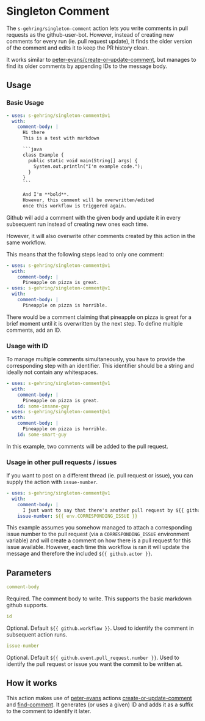# Singleton Comment

The `s-gehring/singleton-comment` action lets you write comments in pull requests as the github-user-bot. However,
instead of creating new comments for every run (ie. pull request update), it finds the older version of the comment and
edits it to keep the PR history clean.

It works similar to [peter-evans/create-or-update-comment](https://github.com/peter-evans/create-or-update-comment), but
manages to find its older comments by appending IDs to the message body.

## Usage

### Basic Usage

```yaml
- uses: s-gehring/singleton-comment@v1
  with:
    comment-body: |
      Hi there  
      This is a test with markdown 

      ```java
      class Example {
        public static void main(String[] args) {
          System.out.println("I'm example code.");
        }
      }
      ```

      And I'm **bold**.
      However, this comment will be overwritten/edited 
      once this workflow is triggered again.
```

Github will add a comment with the given body and update it in every subsequent run instead of creating new ones each
time.

However, it will also overwrite other comments created by this action in the same workflow.

This means that the following steps lead to only one comment:

```yaml
- uses: s-gehring/singleton-comment@v1
  with:
    comment-body: |
      Pineapple on pizza is great.
- uses: s-gehring/singleton-comment@v1
  with:
    comment-body: |
      Pineapple on pizza is horrible.
```

There would be a comment claiming that pineapple on pizza is great for a brief moment until it is overwritten by the
next step. To define multiple comments, add an ID.

### Usage with ID

To manage multiple comments simultaneously, you have to provide the corresponding step with an identifier. This
identifier should be a string and ideally not contain any whitespaces.

```yaml
- uses: s-gehring/singleton-comment@v1
  with:
    comment-body: |
      Pineapple on pizza is great.
    id: some-insane-guy
- uses: s-gehring/singleton-comment@v1
  with:
    comment-body: |
      Pineapple on pizza is horrible.
    id: some-smart-guy
```

In this example, two comments will be added to the pull request.

### Usage in other pull requests / issues

If you want to post on a different thread (ie. pull request or issue), you can supply the action with `issue-number`.

```yaml
- uses: s-gehring/singleton-comment@v1
  with:
    comment-body: |
      I just want to say that there's another pull request by ${{ github.actor }} for this issue.
    issue-number: ${{ env.CORRESPONDING_ISSUE }}
```

This example assumes you somehow managed to attach a corresponding issue number to the pull request (via
a `CORRESPONDING_ISSUE` environment variable)
and will create a comment on how there is a pull request for this issue available. However, each time this workflow is
ran it will update the message and therefore the included `${{ github.actor }}`.

## Parameters

```yaml
comment-body
```

Required. The comment body to write. This supports the basic markdown github supports.

```yaml
id
```

Optional. Default `${{ github.workflow }}`. Used to identify the comment in subsequent action runs.

```yaml
issue-number
```

Optional. Default `${{ github.event.pull_request.number }}`. Used to identify the pull request or issue you want the
commit to be written at.

## How it works

This action makes use of [peter-evans](https://github.com/peter-evans)
actions [create-or-update-comment](https://github.com/peter-evans/create-or-update-comment)
and [find-comment](https://github.com/peter-evans/find-comment). It generates (or uses a given) ID and adds it as a
suffix to the comment to identify it later. 
